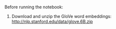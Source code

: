 Before running the notebook:

1. Download and unzip the GloVe word embeddings: http://nlp.stanford.edu/data/glove.6B.zip
